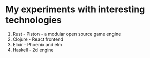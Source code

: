 My experiments with interesting technologies
=============
1. Rust - Piston - a modular open source game engine
2. Clojure - React frontend
3. Elixir - Phoenix and elm
4. Haskell - 2d engine 

